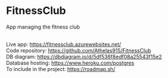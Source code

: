 # FitnessClub
App managing the fitness club <br> <br>

Live app: https://fitnessclub.azurewebsites.net/ <br>
Code repository: https://github.com/Athelas915/FitnessClub  <br>
DB diagram: https://dbdiagram.io/d/5df536f8edf08a25543f15e2  <br>
Database hosting: https://www.heroku.com/postgres  <br>
To include in the project: https://roadmap.sh/  <br>
